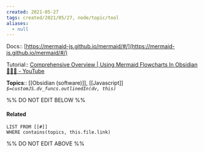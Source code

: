 ```yaml
---
created: 2021-05-27
tags: created/2021/05/27, node/topic/tool
aliases:
  - null
---
```


Docs:: [https://mermaid-js.github.io/mermaid/#/](https://mermaid-js.github.io/mermaid/#/)

Tutorial:: [Comprehensive Overview | Using Mermaid Flowcharts In Obsidian 🧜🏻‍♀️️ - YouTube](https://www.youtube.com/watch?v=Tsu02d6Qti0)

**Topics**:: [[Obsidian (software)]], [[Javascript]] 
*`$=customJS.dv_funcs.outlinedIn(dv, this)`*

%% DO NOT EDIT BELOW %%
#### Related 
```dataview
LIST FROM [[#]]
WHERE contains(topics, this.file.link)
```
%% DO NOT EDIT ABOVE %%
